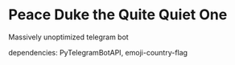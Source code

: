 # Peace Duke the Quite Quiet One
Massively unoptimized telegram bot

dependencies: PyTelegramBotAPI, emoji-country-flag
